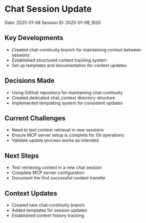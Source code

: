 # Chat Session Update

Date: 2025-01-08
Session ID: 2025-01-08_1920

## Key Developments
- Created chat-continuity branch for maintaining context between sessions
- Established structured context tracking system
- Set up templates and documentation for context updates

## Decisions Made
- Using GitHub repository for maintaining chat continuity
- Created dedicated chat_context directory structure
- Implemented templating system for consistent updates

## Current Challenges
- Need to test context retrieval in new sessions
- Ensure MCP server setup is complete for Git operations
- Validate update process works as intended

## Next Steps
- Test retrieving context in a new chat session
- Complete MCP server configuration
- Document the first successful context transfer

## Context Updates
- Created new chat-continuity branch
- Added templates for session updates
- Established context history tracking